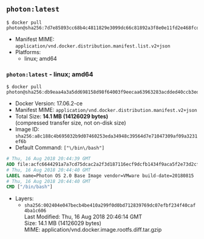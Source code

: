 ## `photon:latest`

```console
$ docker pull photon@sha256:7d7e85893cc68b4c4811829e3099dc66c81892a3f8e0e11fd2e468fcd115942c
```

-	Manifest MIME: `application/vnd.docker.distribution.manifest.list.v2+json`
-	Platforms:
	-	linux; amd64

### `photon:latest` - linux; amd64

```console
$ docker pull photon@sha256:db9eaa4a3a5dd698158d98f64003f9eecaa63963283acdded40ccb3ed93d6ce7
```

-	Docker Version: 17.06.2-ce
-	Manifest MIME: `application/vnd.docker.distribution.manifest.v2+json`
-	Total Size: **14.1 MB (14126029 bytes)**  
	(compressed transfer size, not on-disk size)
-	Image ID: `sha256:a8c188c4b695032b9d07460253eda34948c39564d7e71047309af09a3231ef6b`
-	Default Command: `["\/bin\/bash"]`

```dockerfile
# Thu, 16 Aug 2018 20:44:39 GMT
ADD file:acfc6644291a7a7cd75dcac2a2f3d187116ecf9dcfb1434f9aca5f2e73d2cffb in / 
# Thu, 16 Aug 2018 20:44:40 GMT
LABEL name=Photon OS 2.0 Base Image vendor=VMware build-date=20180815
# Thu, 16 Aug 2018 20:44:40 GMT
CMD ["/bin/bash"]
```

-	Layers:
	-	`sha256:002404e047becb4be410a299f0d0bd712839769dc07efbf234f40caf4ba1c606`  
		Last Modified: Thu, 16 Aug 2018 20:46:14 GMT  
		Size: 14.1 MB (14126029 bytes)  
		MIME: application/vnd.docker.image.rootfs.diff.tar.gzip
